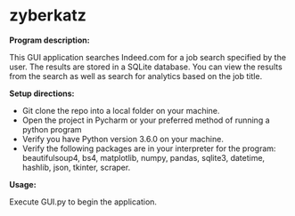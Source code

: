 # zyberkatz
**Program description:**

This GUI application searches Indeed.com for a job search specified by the user. The results are stored in a SQLite database. You can view the results from the search as well as search for analytics based on the job title.

**Setup directions:**

 - Git clone the repo into a local folder on your machine. 
 - Open the project in Pycharm or your preferred method of running a python program
 - Verify you have Python version 3.6.0 on your machine.
 - Verify the following packages are in your interpreter for the program: beautifulsoup4, bs4, matplotlib, numpy, pandas, sqlite3, datetime, hashlib, json, tkinter, scraper.


**Usage:**

Execute GUI.py to begin the application. 

